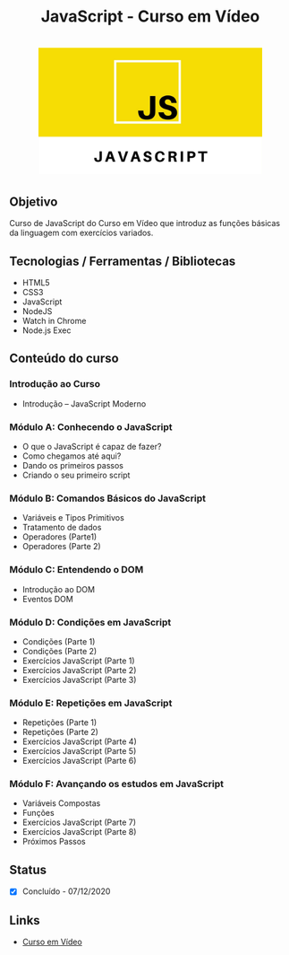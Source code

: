 <h1 align="center">JavaScript - Curso em Vídeo</h1>
<h1 align="center">
  <img alt="es6" title="es6" src="./app.jpg" width="400px"/>
</h1>

## Objetivo
Curso de JavaScript do Curso em Vídeo que introduz as funções básicas da linguagem com exercícios variados.

## Tecnologias / Ferramentas / Bibliotecas
- HTML5
- CSS3
- JavaScript
- NodeJS
- Watch in Chrome
- Node.js Exec

## Conteúdo do curso
### Introdução ao Curso
- Introdução – JavaScript Moderno

### Módulo A: Conhecendo o JavaScript
- O que o JavaScript é capaz de fazer?
- Como chegamos até aqui?
- Dando os primeiros passos
- Criando o seu primeiro script

### Módulo B: Comandos Básicos do JavaScript
- Variáveis e Tipos Primitivos
- Tratamento de dados
- Operadores (Parte1)
- Operadores (Parte 2)

### Módulo C: Entendendo o DOM
- Introdução ao DOM
- Eventos DOM

### Módulo D: Condições em JavaScript
- Condições (Parte 1)
- Condições (Parte 2)
- Exercícios JavaScript (Parte 1)
- Exercícios JavaScript (Parte 2)
- Exercícios JavaScript (Parte 3)

### Módulo E: Repetições em JavaScript
- Repetições (Parte 1)
- Repetições (Parte 2)
- Exercícios JavaScript (Parte 4)
- Exercícios JavaScript (Parte 5)
- Exercícios JavaScript (Parte 6)

### Módulo F: Avançando os estudos em JavaScript
- Variáveis Compostas
- Funções
- Exercícios JavaScript (Parte 7)
- Exercícios JavaScript (Parte 8)
- Próximos Passos

## Status
- [x] Concluído - 07/12/2020

## Links
- [Curso em Vídeo](https://www.cursoemvideo.com/)
